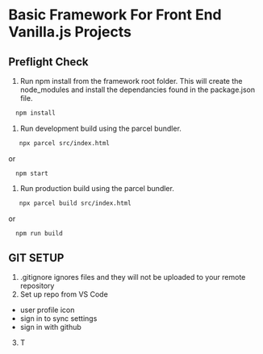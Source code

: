 # Basic Framework For Front End Vanilla.js Projects

## Preflight Check
1. Run npm install from the framework root folder. This will create the node_modules and install the dependancies found in the package.json file.
```bash
  npm install
```

1. Run development build using the parcel bundler.
```bash
   npx parcel src/index.html
```
or
```
  npm start
```

1. Run production build using the parcel bundler.
```bash
   npx parcel build src/index.html
```
or
```
  npm run build
```


## GIT SETUP
1.  .gitignore ignores files and they will not be uploaded to your remote repository
2.  Set up repo from VS Code
   -  user profile icon
   -  sign in to sync settings
   -  sign in with github
3. T